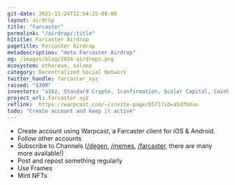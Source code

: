 ```yaml
---
git-date: 2021-11-24T12:54:25-08:00
layout: airdrop
title: "Farcaster"
permalink: "/airdrop/:title"
h1title: Farcaster Airdrop
pagetitle: Farcaster Airdrop
metadescription: "meta Farcaster Airdrop"
og: /images/blog/2024-airdrops.png
ecosystem: ethereum, solana
category: Decentralized Social Network
twitter_handle: farcaster_xyz
raised: "$30M"
investors: "a16z, Standard Crypto, 1confirmation, Scalar Capital, Coinbase Ventures, Multicoin Capital, Offline Ventures, Archetype, Canonical Crypto, Balaji Srinivsasan"
project_url: farcaster.xyz
reflink:  https://warpcast.com/~/invite-page/6571?id=a5dfb0ae
todo: "Create account and keep it active"
---
```


- Create account using Warpcast, a Farcaster client for iOS & Android.
- Follow other accounts
- Subscribe to Channels ([/degen](https://warpcast.com/~/channel/degen), [/memes](https://warpcast.com/~/channel/memes), [/farcaster](https://warpcast.com/~/channel/farcaster), there are many more available!)
- Post and repost something regularly
- Use Frames
- Mint NFTs 
